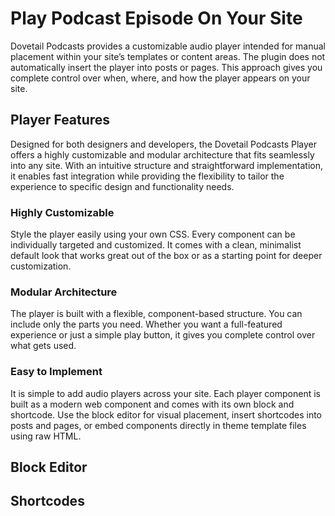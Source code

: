 # Play Podcast Episode On Your Site

Dovetail Podcasts provides a customizable audio player intended for manual placement within your site’s templates or content areas. The plugin does not automatically insert the player into posts or pages. This approach gives you complete control over when, where, and how the player appears on your site.

## Player Features

Designed for both designers and developers, the Dovetail Podcasts Player offers a highly customizable and modular architecture that fits seamlessly into any site. With an intuitive structure and straightforward implementation, it enables fast integration while providing the flexibility to tailor the experience to specific design and functionality needs.

### Highly Customizable

Style the player easily using your own CSS. Every component can be individually targeted and customized. It comes with a clean, minimalist default look that works great out of the box or as a starting point for deeper customization.

### Modular Architecture

The player is built with a flexible, component-based structure. You can include only the parts you need. Whether you want a full-featured experience or just a simple play button, it gives you complete control over what gets used.

### Easy to Implement

It is simple to add audio players across your site. Each player component is built as a modern web component and comes with its own block and shortcode. Use the block editor for visual placement, insert shortcodes into posts and pages, or embed components directly in theme template files using raw HTML.

## Block Editor

## Shortcodes
